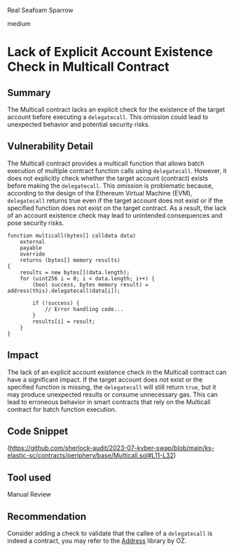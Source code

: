 Real Seafoam Sparrow

medium

# Lack of Explicit Account Existence Check in Multicall Contract
## Summary
The Multicall contract lacks an explicit check for the existence of the target account before executing a `delegatecall`. This omission could lead to unexpected behavior and potential security risks.
## Vulnerability Detail
The Multicall contract provides a multicall function that allows batch execution of multiple contract function calls using `delegatecall`. However, it does not explicitly check whether the target account (contract) exists before making the `delegatecall`. This omission is problematic because, according to the design of the Ethereum Virtual Machine (EVM), `delegatecall` returns true even if the target account does not exist or if the specified function does not exist on the target contract. As a result, the lack of an account existence check may lead to unintended consequences and pose security risks.
```solidity
function multicall(bytes[] calldata data)
    external
    payable
    override
    returns (bytes[] memory results)
{
    results = new bytes[](data.length);
    for (uint256 i = 0; i < data.length; i++) {
        (bool success, bytes memory result) = address(this).delegatecall(data[i]);

        if (!success) {
            // Error handling code...
        }
        results[i] = result;
    }
}
```
## Impact
The lack of an explicit account existence check in the Multicall contract can have a significant impact. If the target account does not exist or the specified function is missing, the `delegatecall` will still return `true`, but it may produce unexpected results or consume unnecessary gas. This can lead to erroneous behavior in smart contracts that rely on the Multicall contract for batch function execution.
## Code Snippet
(https://github.com/sherlock-audit/2023-07-kyber-swap/blob/main/ks-elastic-sc/contracts/periphery/base/Multicall.sol#L11-L32)
## Tool used

Manual Review

## Recommendation
Consider adding a check to validate that the callee of a `delegatecall` is indeed a contract, you may refer to the [Address](https://github.com/OpenZeppelin/openzeppelin-contracts/blob/7ac4349710d3b242dd3ceea3200f1298f1c3d2b3/contracts/utils/Address.sol#L40) library by OZ.